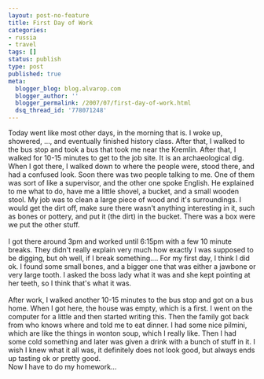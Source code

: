 ```yaml
---
layout: post-no-feature
title: First Day of Work
categories:
- russia
- travel
tags: []
status: publish
type: post
published: true
meta:
  blogger_blog: blog.alvarop.com
  blogger_author: ''
  blogger_permalink: /2007/07/first-day-of-work.html
  dsq_thread_id: '778071248'
---
```

Today went like most other days, in the morning that is. I woke up, showered, ..., and eventually finished history class. After that, I walked to the bus stop and took a bus that took me near the Kremlin. After that, I walked for 10-15 minutes to get to the job site. It is an archaeological dig. When I got there, I walked down to where the people were, stood there, and had a confused look. Soon there was two people talking to me. One of them was sort of like a supervisor, and the other one spoke English. He explained to me what to do, have me a little shovel, a bucket, and a small wooden stool. My job was to clean a large piece of wood and it's surroundings. I would get the dirt off, make sure there wasn't anything interesting in it, such as bones or pottery, and put it (the dirt) in the bucket. There was a box were we put the other stuff.<br /><br />I got there around 3pm and worked until 6:15pm with a few 10 minute breaks. They didn't really explain very much how exactly I was supposed to be digging, but oh well, if I break something.... For my first day, I think I did ok. I found some small bones, and a bigger one that was either a jawbone or very large tooth. I asked the boss lady what it was and she kept pointing at her teeth, so I think that's what it was.<br /><br />After work, I walked another 10-15 minutes to the bus stop and got on a bus home. When I got here, the house was empty, which is a first. I went on the computer for a little and then started writing this. Then the family got back from who knows where and told me to eat dinner. I had some nice pilmini, which are like the things in wonton soup, which I really like. Then I had some cold something and later was given a drink with a bunch of stuff in it. I wish I knew what it all was, it definitely does not look good, but always ends up tasting ok or pretty good.<br />Now I have to do my homework...
